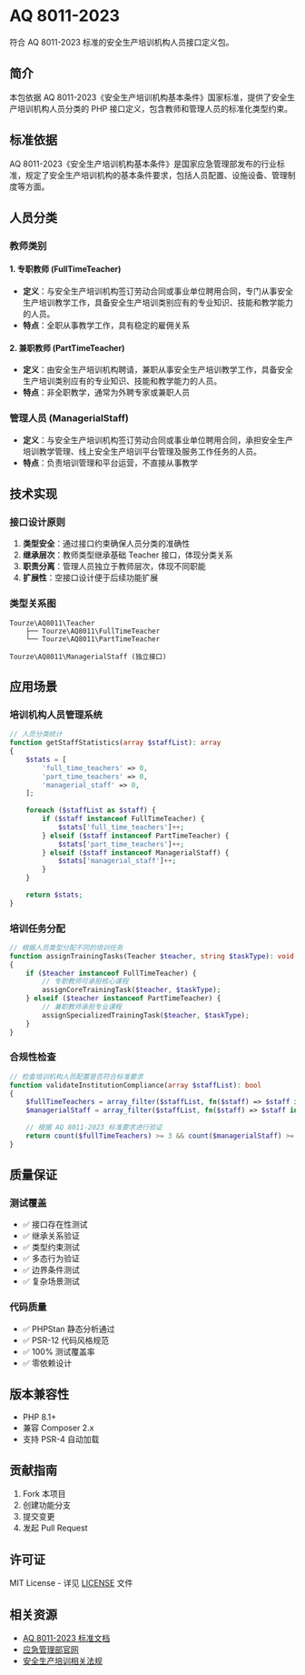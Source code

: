 # AQ 8011-2023

符合 AQ 8011-2023 标准的安全生产培训机构人员接口定义包。

## 简介

本包依据 AQ 8011-2023《安全生产培训机构基本条件》国家标准，提供了安全生产培训机构人员分类的 PHP 接口定义，包含教师和管理人员的标准化类型约束。

## 标准依据

AQ 8011-2023《安全生产培训机构基本条件》是国家应急管理部发布的行业标准，规定了安全生产培训机构的基本条件要求，包括人员配置、设施设备、管理制度等方面。

## 人员分类

### 教师类别

#### 1. 专职教师 (FullTimeTeacher)

- **定义**：与安全生产培训机构签订劳动合同或事业单位聘用合同，专门从事安全生产培训教学工作，具备安全生产培训类别应有的专业知识、技能和教学能力的人员。
- **特点**：全职从事教学工作，具有稳定的雇佣关系

#### 2. 兼职教师 (PartTimeTeacher)  

- **定义**：由安全生产培训机构聘请，兼职从事安全生产培训教学工作，具备安全生产培训类别应有的专业知识、技能和教学能力的人员。
- **特点**：非全职教学，通常为外聘专家或兼职人员

### 管理人员 (ManagerialStaff)

- **定义**：与安全生产培训机构签订劳动合同或事业单位聘用合同，承担安全生产培训教学管理、线上安全生产培训平台管理及服务工作任务的人员。
- **特点**：负责培训管理和平台运营，不直接从事教学

## 技术实现

### 接口设计原则

1. **类型安全**：通过接口约束确保人员分类的准确性
2. **继承层次**：教师类型继承基础 Teacher 接口，体现分类关系
3. **职责分离**：管理人员独立于教师层次，体现不同职能
4. **扩展性**：空接口设计便于后续功能扩展

### 类型关系图

```
Tourze\AQ8011\Teacher
    ├── Tourze\AQ8011\FullTimeTeacher
    └── Tourze\AQ8011\PartTimeTeacher

Tourze\AQ8011\ManagerialStaff (独立接口)
```

## 应用场景

### 培训机构人员管理系统

```php
// 人员分类统计
function getStaffStatistics(array $staffList): array
{
    $stats = [
        'full_time_teachers' => 0,
        'part_time_teachers' => 0,
        'managerial_staff' => 0,
    ];
    
    foreach ($staffList as $staff) {
        if ($staff instanceof FullTimeTeacher) {
            $stats['full_time_teachers']++;
        } elseif ($staff instanceof PartTimeTeacher) {
            $stats['part_time_teachers']++;
        } elseif ($staff instanceof ManagerialStaff) {
            $stats['managerial_staff']++;
        }
    }
    
    return $stats;
}
```

### 培训任务分配

```php
// 根据人员类型分配不同的培训任务
function assignTrainingTasks(Teacher $teacher, string $taskType): void
{
    if ($teacher instanceof FullTimeTeacher) {
        // 专职教师可承担核心课程
        assignCoreTrainingTask($teacher, $taskType);
    } elseif ($teacher instanceof PartTimeTeacher) {
        // 兼职教师承担专业课程
        assignSpecializedTrainingTask($teacher, $taskType);
    }
}
```

### 合规性检查

```php
// 检查培训机构人员配置是否符合标准要求
function validateInstitutionCompliance(array $staffList): bool
{
    $fullTimeTeachers = array_filter($staffList, fn($staff) => $staff instanceof FullTimeTeacher);
    $managerialStaff = array_filter($staffList, fn($staff) => $staff instanceof ManagerialStaff);
    
    // 根据 AQ 8011-2023 标准要求进行验证
    return count($fullTimeTeachers) >= 3 && count($managerialStaff) >= 1;
}
```

## 质量保证

### 测试覆盖

- ✅ 接口存在性测试
- ✅ 继承关系验证
- ✅ 类型约束测试
- ✅ 多态行为验证
- ✅ 边界条件测试
- ✅ 复杂场景测试

### 代码质量

- ✅ PHPStan 静态分析通过
- ✅ PSR-12 代码风格规范
- ✅ 100% 测试覆盖率
- ✅ 零依赖设计

## 版本兼容性

- PHP 8.1+
- 兼容 Composer 2.x
- 支持 PSR-4 自动加载

## 贡献指南

1. Fork 本项目
2. 创建功能分支
3. 提交变更
4. 发起 Pull Request

## 许可证

MIT License - 详见 [LICENSE](LICENSE) 文件

## 相关资源

- [AQ 8011-2023 标准文档](https://www.mem.gov.cn/)
- [应急管理部官网](https://www.mem.gov.cn/)
- [安全生产培训相关法规](https://www.mem.gov.cn/)

